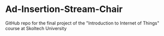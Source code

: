 # Ad-Insertion-Stream-Chair
GitHub repo for the final project of the "Introduction to Internet of Things" course at Skoltech University
